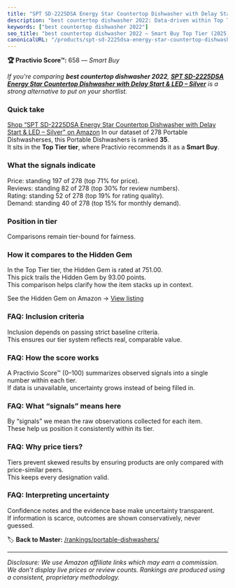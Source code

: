 ```yaml
---
title: "SPT SD-2225DSA Energy Star Countertop Dishwasher with Delay Start & LED – Silver"
description: "best countertop dishwasher 2022: Data-driven within Top Tier ranking using the Practivio Score™. Positioned by quality, value, demand, findability, momentum."
keywords: ["best countertop dishwasher 2022"]
seo_title: "best countertop dishwasher 2022 — Smart Buy Top Tier (2025)"
canonicalURL: "/products/spt-sd-2225dsa-energy-star-countertop-dishwasher-with-delay-start-led-silver-B09319DD8Q/"
---
```


**🏆 Practivio Score™:** 658 — _Smart Buy_


*If you're comparing **best countertop dishwasher 2022**, **[SPT SD-2225DSA Energy Star Countertop Dishwasher with Delay Start & LED – Silver](https://www.amazon.com/dp/B09319DD8Q?tag=practivio-20)** is a strong alternative to put on your shortlist.*
### Quick take
[Shop “SPT SD-2225DSA Energy Star Countertop Dishwasher with Delay Start & LED – Silver” on Amazon](https://www.amazon.com/dp/B09319DD8Q?tag=practivio-20)
In our dataset of 278 Portable Dishwasherses, this Portable Dishwashers is ranked **35**.  
It sits in the **Top Tier tier**, where Practivio recommends it as a **Smart Buy**.

### What the signals indicate
Price: standing 197 of 278 (top 71% for price).  
Reviews: standing 82 of 278 (top 30% for review numbers).  
Rating: standing 52 of 278 (top 19% for rating quality).  
Demand: standing 40 of 278 (top 15% for monthly demand).

### Position in tier
Comparisons remain tier-bound for fairness.

### How it compares to the Hidden Gem
In the Top Tier tier, the Hidden Gem is rated at 751.00.  
This pick trails the Hidden Gem by 93.00 points.  
This comparison helps clarify how the item stacks up in context.  

See the Hidden Gem on Amazon → [View listing](https://www.amazon.com/dp/B08N6WV3HX?tag=practivio-20)

### FAQ: Inclusion criteria
Inclusion depends on passing strict baseline criteria.  
This ensures our tier system reflects real, comparable value.

### FAQ: How the score works
A Practivio Score™ (0–100) summarizes observed signals into a single number within each tier.  
If data is unavailable, uncertainty grows instead of being filled in.

### FAQ: What “signals” means here
By “signals” we mean the raw observations collected for each item.  
These help us position it consistently within its tier.

### FAQ: Why price tiers?
Tiers prevent skewed results by ensuring products are only compared with price-similar peers.  
This keeps every designation valid.

### FAQ: Interpreting uncertainty
Confidence notes and the evidence base make uncertainty transparent.  
If information is scarce, outcomes are shown conservatively, never guessed.


🏷️ **Back to Master:** [/rankings/portable-dishwashers/](/rankings/portable-dishwashers/)

---
_Disclosure: We use Amazon affiliate links which may earn a commission. We don’t display live prices or review counts. Rankings are produced using a consistent, proprietary methodology._
